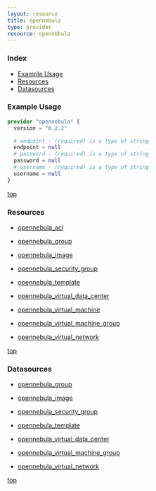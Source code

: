 ```yaml
---
layout: resource
title: opennebula
type: provider
resource: opennebula
---
```


### Index

- [Example Usage](#example-usage)
- [Resources](#resources)
- [Datasources](#datasources)

### Example Usage

```terraform
provider "opennebula" {
  version = "0.2.2"

  # endpoint - (required) is a type of string
  endpoint = null
  # password - (required) is a type of string
  password = null
  # username - (required) is a type of string
  username = null
}
```

[top](#index)

### Resources


- [opennebula_acl](./r/opennebula_acl.md)

- [opennebula_group](./r/opennebula_group.md)

- [opennebula_image](./r/opennebula_image.md)

- [opennebula_security_group](./r/opennebula_security_group.md)

- [opennebula_template](./r/opennebula_template.md)

- [opennebula_virtual_data_center](./r/opennebula_virtual_data_center.md)

- [opennebula_virtual_machine](./r/opennebula_virtual_machine.md)

- [opennebula_virtual_machine_group](./r/opennebula_virtual_machine_group.md)

- [opennebula_virtual_network](./r/opennebula_virtual_network.md)


[top](#index)

### Datasources


- [opennebula_group](./d/opennebula_group.md)

- [opennebula_image](./d/opennebula_image.md)

- [opennebula_security_group](./d/opennebula_security_group.md)

- [opennebula_template](./d/opennebula_template.md)

- [opennebula_virtual_data_center](./d/opennebula_virtual_data_center.md)

- [opennebula_virtual_machine_group](./d/opennebula_virtual_machine_group.md)

- [opennebula_virtual_network](./d/opennebula_virtual_network.md)


[top](#index)